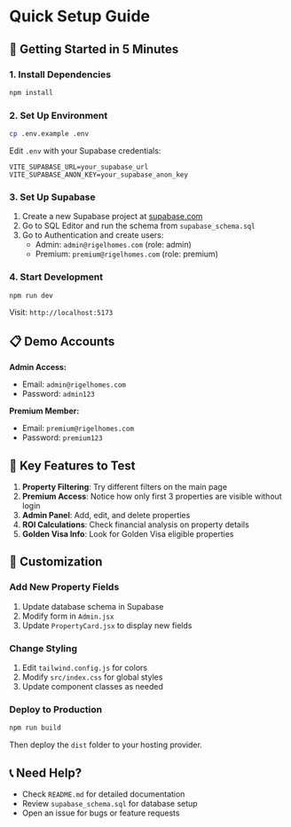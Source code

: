 # Quick Setup Guide

## 🚀 Getting Started in 5 Minutes

### 1. Install Dependencies
```bash
npm install
```

### 2. Set Up Environment
```bash
cp .env.example .env
```

Edit `.env` with your Supabase credentials:
```
VITE_SUPABASE_URL=your_supabase_url
VITE_SUPABASE_ANON_KEY=your_supabase_anon_key
```

### 3. Set Up Supabase

1. Create a new Supabase project at [supabase.com](https://supabase.com)
2. Go to SQL Editor and run the schema from `supabase_schema.sql`
3. Go to Authentication and create users:
   - Admin: `admin@rigelhomes.com` (role: admin)
   - Premium: `premium@rigelhomes.com` (role: premium)

### 4. Start Development
```bash
npm run dev
```

Visit: `http://localhost:5173`

## 📋 Demo Accounts

**Admin Access:**
- Email: `admin@rigelhomes.com`
- Password: `admin123`

**Premium Member:**
- Email: `premium@rigelhomes.com`
- Password: `premium123`

## 🎯 Key Features to Test

1. **Property Filtering**: Try different filters on the main page
2. **Premium Access**: Notice how only first 3 properties are visible without login
3. **Admin Panel**: Add, edit, and delete properties
4. **ROI Calculations**: Check financial analysis on property details
5. **Golden Visa Info**: Look for Golden Visa eligible properties

## 🔧 Customization

### Add New Property Fields
1. Update database schema in Supabase
2. Modify form in `Admin.jsx`
3. Update `PropertyCard.jsx` to display new fields

### Change Styling
1. Edit `tailwind.config.js` for colors
2. Modify `src/index.css` for global styles
3. Update component classes as needed

### Deploy to Production
```bash
npm run build
```

Then deploy the `dist` folder to your hosting provider.

## 📞 Need Help?

- Check `README.md` for detailed documentation
- Review `supabase_schema.sql` for database setup
- Open an issue for bugs or feature requests